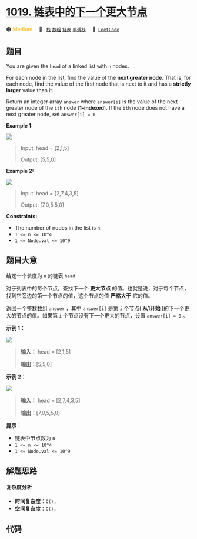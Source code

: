 # [1019. 链表中的下一个更大节点](https://leetcode.com/problems/next-greater-node-in-linked-list)

🟠 <font color=#ffb800>Medium</font>&emsp; 🔖&ensp; [`栈`](/leetcode/outline/tag/stack.md) [`数组`](/leetcode/outline/tag/array.md) [`链表`](/leetcode/outline/tag/linked-list.md) [`单调栈`](/leetcode/outline/tag/monotonic-stack.md)&emsp; 🔗&ensp;[`LeetCode`](https://leetcode.com/problems/next-greater-node-in-linked-list)


## 题目

You are given the `head` of a linked list with `n` nodes.

For each node in the list, find the value of the **next greater node**. That
is, for each node, find the value of the first node that is next to it and has
a **strictly larger** value than it.

Return an integer array `answer` where `answer[i]` is the value of the next
greater node of the `ith` node (**1-indexed**). If the `ith` node does not
have a next greater node, set `answer[i] = 0`.



**Example 1:**

![](https://assets.leetcode.com/uploads/2021/08/05/linkedlistnext1.jpg)

> Input: head = [2,1,5]
> 
> Output: [5,5,0]

**Example 2:**

![](https://assets.leetcode.com/uploads/2021/08/05/linkedlistnext2.jpg)

> Input: head = [2,7,4,3,5]
> 
> Output: [7,0,5,5,0]

**Constraints:**

  * The number of nodes in the list is `n`.
  * `1 <= n <= 10^4`
  * `1 <= Node.val <= 10^9`


## 题目大意

给定一个长度为 `n` 的链表 `head`

对于列表中的每个节点，查找下一个 **更大节点** 的值。也就是说，对于每个节点，找到它旁边的第一个节点的值，这个节点的值 **严格大于** 它的值。

返回一个整数数组 `answer` ，其中 `answer[i]` 是第 `i` 个节点( **从1开始** )的下一个更大的节点的值。如果第 `i`
个节点没有下一个更大的节点，设置 `answer[i] = 0` 。



**示例 1：**

![](https://assets.leetcode.com/uploads/2021/08/05/linkedlistnext1.jpg)

> 
> 
> 
> 
> 
> **输入：** head = [2,1,5]
> 
> **输出：**[5,5,0]
> 
> 

**示例 2：**

![](https://assets.leetcode.com/uploads/2021/08/05/linkedlistnext2.jpg)

> 
> 
> 
> 
> 
> **输入：** head = [2,7,4,3,5]
> 
> **输出：**[7,0,5,5,0]
> 
> 



**提示：**

  * 链表中节点数为 `n`
  * `1 <= n <= 10^4`
  * `1 <= Node.val <= 10^9`


## 解题思路

#### 复杂度分析

- **时间复杂度**：`O()`，
- **空间复杂度**：`O()`，

## 代码

```javascript

```